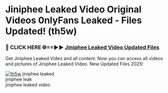 # Jiniphee Leaked Video Original Videos 0nlyFans Leaked - Files Updated! (th5w)

<h3>🔴 CLICK HERE 🌐==►► <a href="https://tinyurl.com/2wckxsce" rel="nofollow">Jiniphee Leaked Video Updated Files</a></h3>

Get Jiniphee Leaked Video and all content. Now you can access all videos and pictures of Jiniphee Leaked Video. New Updated Files 2025!

[![th5w](https://i.imgur.com/AFduVYN.gif)](https://tinyurl.com/2wckxsce)
jiniphee leaked<br>
jiniphee leak<br>
jiniphee leaked video